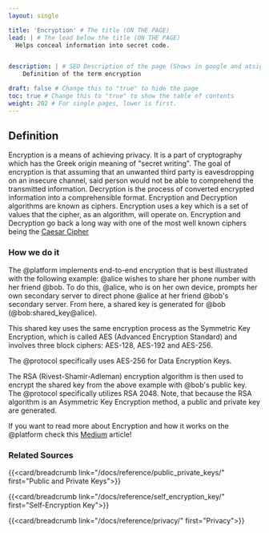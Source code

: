 ```yaml
---
layout: single

title: 'Encryption' # The title (ON THE PAGE)
lead: | # The lead below the title (ON THE PAGE)
  Helps conceal information into secret code.


description: | # SEO Description of the page (Shows in google and atsign.dev search)
    Definition of the term encryption

draft: false # Change this to "true" to hide the page
toc: true # Change this to "true" to show the table of contents
weight: 202 # For single pages, lower is first.
---
```


## Definition
Encryption is a means of achieving privacy. It is a part of cryptography which has the Greek origin meaning of "secret writing". The goal of encryption is that assuming that an unwanted third party is eavesdropping on an insecure channel, said person would not be able to comprehend the transmitted information. Decryption is the process of converted encrypted information into a comprehensible format. Encryption and Decryption algorithms are known as ciphers. Encryption uses a key which is a set of values that the cipher, as an algorithm, will operate on. Encryption and Decryption go back a long way with one of the most well known ciphers being the [Caesar Cipher](https://en.wikipedia.org/wiki/Caesar_cipher)

### How we do it
The @platform implements end-to-end encryption that is best illustrated with the following example: @alice wishes to share her phone number with her friend @bob. To do this, @alice, who is on her own device, prompts her own secondary server to direct phone @alice at her friend @bob's secondary server. From here, a shared key is generated for @bob (@bob:shared_key@alice).

This shared key uses the same encryption process as the Symmetric Key Encryption, which is called AES (Advanced Encryption Standard) and involves three block ciphers: AES-128, AES-192 and AES-256.

The @protocol specifically uses AES-256 for Data Encryption Keys.

The RSA (Rivest-Shamir-Adleman) encryption algorithm is then used to encrypt the shared key from the above example with @bob's public key. The @protocol specifically utilizes RSA 2048. Note, that because the RSA algorithm is an Asymmetric Key Encryption method, a public and private key are generated.

If you want to read more about Encryption and how it works on the @platform check this [Medium](https://atsigncompany.medium.com/data-encryption-caching-with-the-protocol-debe9efc0f49) article!

### Related Sources
<!-- The redirects for this site do not work yet! -->

{{<card/breadcrumb link="/docs/reference/public_private_keys/" first="Public and Private Keys">}}

{{<card/breadcrumb link="/docs/reference/self_encryption_key/" first="Self-Encryption Key">}}

{{<card/breadcrumb link="/docs/reference/privacy/" first="Privacy">}}